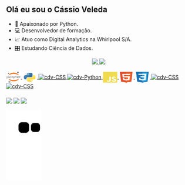  ## Olá eu sou o Cássio Veleda
 
 - 🐍 Apaixonado por Python.
 - 💻 Desenvolvedor de formação. 
 - 📈 Atuo como Digital Analytics na Whirlpool S/A.
 - 🎛 Estudando Ciência de Dados.

<div align="center">
  <a href="https://github.com/veledadc">
  <img height="180em" src="https://github-readme-stats.vercel.app/api?username=veledadc&show_icons=true&theme=dark&include_all_commits=true&count_private=true"/>
  <img height="180em" src="https://github-readme-stats.vercel.app/api/top-langs/?username=veledadc&layout=compact&langs_count=7&theme=dark"/>
</div>
 
<div style="display: inline_block"><br>
 <img align="center" alt="cdv-Jupyter" height="30" width="40" src="https://raw.githubusercontent.com/devicons/devicon/master/icons/jupyter/jupyter-original-wordmark.svg">         
 <img align="center" alt="cdv-Python" height="30" width="40" src="https://raw.githubusercontent.com/devicons/devicon/master/icons/python/python-original.svg">
 <img align="center" alt="cdv-CSS" height="30" width="40" src="https://cdn.jsdelivr.net/gh/devicons/devicon/icons/r/r-original.svg">
 <img align="center" alt="cdv-Python" height="30" width="40" src="https://cdn.jsdelivr.net/gh/devicons/devicon/icons/googlecloud/googlecloud-original.svg"> 
 <img align="center" alt="cdv-Js" height="30" width="40" src="https://raw.githubusercontent.com/devicons/devicon/master/icons/javascript/javascript-plain.svg">
 <img align="center" alt="cdv-HTML" height="30" width="40" src="https://raw.githubusercontent.com/devicons/devicon/master/icons/html5/html5-original.svg">
 <img align="center" alt="cdv-CSS" height="30" width="40" src="https://raw.githubusercontent.com/devicons/devicon/master/icons/css3/css3-original.svg">
 <img align="center" alt="cdv-CSS" height="30" width="40" src="https://cdn.jsdelivr.net/gh/devicons/devicon/icons/sqlite/sqlite-original.svg">
 <img align="center" alt="cdv-CSS" height="30" width="40" src="https://cdn.jsdelivr.net/gh/devicons/devicon/icons/mysql/mysql-plain-wordmark.svg">         
</div>
  
  ###
 
<div>
 <a href = "mailto:cassio.veleda93@gmail.com"><img src="https://img.shields.io/badge/-Gmail-%23333?style=for-the-badge&logo=gmail&logoColor=white" target="_blank"></a>
  <a href="https://www.linkedin.com/in/c%C3%A1ssio-v-41605aba" target="_blank"><img src="https://img.shields.io/badge/-LinkedIn-%230077B5?style=for-the-badge&logo=linkedin&logoColor=white" target="_blank"></a> 
  <a href="https://medium.com/@cassio-veleda" target="_blank"><img src="https://img.shields.io/badge/Medium-12100E?style=for-the-badge&logo=medium&logoColor=white" target="_blank"></a>  
 
   ![Snake animation](https://github.com/veledadc/veledadc/blob/output/github-contribution-grid-snake.svg)
 
</div>
</div>
